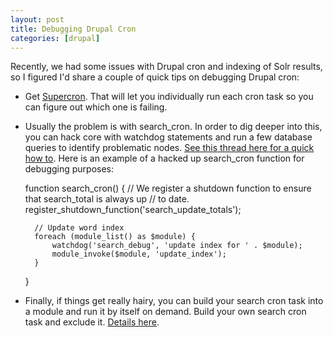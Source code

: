 ```yaml
---
layout: post
title: Debugging Drupal Cron
categories: [drupal]
---
```


Recently, we had some issues with Drupal cron and indexing of Solr results, so I figured I'd share a couple of quick tips on debugging Drupal cron:


* Get [Supercron](http://drupal.org/project/supercron). That will let you individually run each cron task so you can figure out which one is failing.
* Usually the problem is with search\_cron. In order to dig deeper into this, you can hack core with watchdog statements and run a few database queries to identify problematic nodes. [See this thread here for a quick how to](http://drupal.org/node/361171). Here is an example of a hacked up search_cron function for debugging purposes:

	function search\_cron() {
  		// We register a shutdown function to ensure that search_total is always up
		// to date.
  		register_shutdown_function('search_update_totals');
		
		// Update word index
		foreach (module_list() as $module) {
			watchdog('search_debug', 'update index for ' . $module);
    		module_invoke($module, 'update_index');
  		}
	}

* Finally, if things get really hairy, you can build your search cron task into a module and run it by itself on demand. Build your own search cron task and exclude it. [Details here](http:/drupal.org/node/635480).